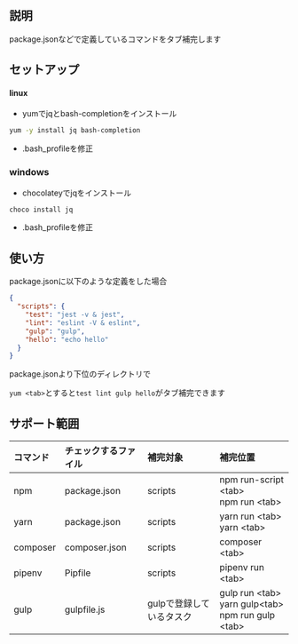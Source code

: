 ## 説明

package.jsonなどで定義しているコマンドをタブ補完します

## セットアップ

#### linux

- yumでjqとbash-completionをインストール


```bash
yum -y install jq bash-completion
```
   
- .bash_profileを修正

### windows

- chocolateyでjqをインストール

```powershell
choco install jq
```

- .bash_profileを修正

## 使い方

package.jsonに以下のような定義をした場合

```json
{
  "scripts": {
    "test": "jest -v & jest",
    "lint": "eslint -V & eslint",
    "gulp": "gulp",
    "hello": "echo hello"
  }
}
```

package.jsonより下位のディレクトリで

`yum <tab>`とすると`test lint gulp hello`がタブ補完できます


## サポート範囲

|コマンド|チェックするファイル|補完対象|補完位置|
|:-|:-|:-|:-|
|npm|package.json|scripts|npm run-script \<tab\><br>npm run \<tab\>|
|yarn|package.json|scripts|yarn run \<tab\><br>yarn \<tab\>|
|composer|composer.json|scripts|composer \<tab\>|
|pipenv|Pipfile|scripts|pipenv run \<tab\>|
|gulp|gulpfile.js|gulpで登録しているタスク|gulp run \<tab\><br>yarn gulp\<tab\><br>npm run gulp \<tab\>|

